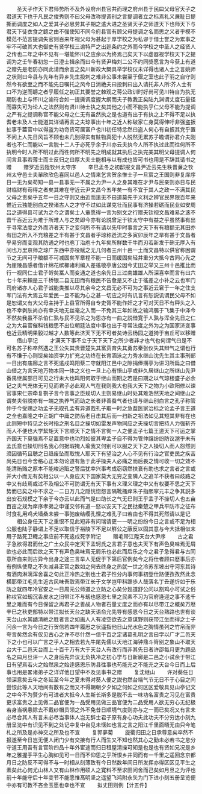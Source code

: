 <!-- { "loadSidebar": true } -->
　　圣天子作天下君师势所不及外设府州县官共而理之府州县于民曰父母官天子之君道天下也于凡民之俊秀则不曰父母改称提调别之言提调者立之标焉礼义亷耻日提撕而调度之如人之爱其子必思劳其子期之逺大进之圣贤天子之师道天下也师天下与君天下徒衣食之聼之由不强使知不同今府县官有顾父母提调之名而思之义者乎模不模范不范言提调失官则百来年视父母为甚起于厚学校之为私谬于借士誉之为累事之牢不可破其大也御史有贤学校三谕特严之出廵条约之外而今学校之中圣人之经贤人之传也二年之中不见有一堪能怀川之应余以为终焉己矣天下以虚器视学校天下之提调为之壬午春初忽一日澄士揖余而曰今有贤尹梅刘二公不约同奬愿言为今获上有道之赠先是老防亦同此请而余言之矣川新政大槩具举学校仪未详得也诸人士之言姚师之状则曰今县与先年有异乡先生投刺之难非公事未尝至于偃之室也此子羽之自守则然今有欲至之而不能先日嘱托之风今日消絶夫曰投刺曰出入请托非人所芥人士有口不为逆而聼之者乎履任之初正其要誉之棘观之蒋公政训时好尚可见川特自为执无期防也上与怀川之谕符合如一提撕调度握大纲而夫子教我正矣陆九渊谓丈度石量径而寡失可为论人之法然则有贤川待士执之矣其他之小而不能执乎仁父母不能为提调之严有之提调称官不能父母之仁无有虽然执之是也道有出于有执之上不得不足以执耆老未及人士能道其详请再言之夫琼事出十年之近人称破家亡身莫得伸吁非强盗扳扯事乎葢官中以得盗为功竒货可居富户也川初任特忿然曰盗人何心有自扳其党乎置不问上人先日风旨不顾也未几别得实有賍物真犯十人脱然无累苏子瞻谓孙君介夫刚者也不仁而能以一言脱十二人于必死乎余于川亦云夫执今人所不执过此而徃何所不执明今时人所不明过此而徃何所不明先之明成就其执后之执完美其明父母提调人何间言且事若薄士而士反归之曰厚大夫士能相与以有成也皆可书也用是不辞其请书之赠
　　赠罗近云陞钦州太守序
　　辛巳孟冬之初邸报文昌尹近云先生秩晋亷之钦州太守邑士夫軰欣欣色喜同以邑人之情来乞言贺余惟士子一旦賔之王国则非复庠序日一无为矣苟知一县一县事无一不属之为尹一人之身其难在才尹与民亲则亦日与民财临财有苟得之者矣其难在守近云尹文昌今五年矣一有不宜于其人之政一不满其民父母之责矣乎五年一日之守则又由近而逺无不曰道莫先于义利之辨官民界限百年来惟近云独能别白之揆诸古人之才守不过如此谋克壮而民事有济操若砺而民业如安周吕之道得县可试为之今之谓矣士人軰愿得一言为别文之行赠夫钦视文昌难易之逺不啻千百近云为难于所难人与之矣即今亦有论説曾足于钦太守中有益之乎虽然事有出于寻常法度之外而济者天下之变何所不有请以先甲时事言之天下有有粮额无其田亦有田之所入不充粮差之半有甚于文昌者乎琼称迯流之多寅卯辰年之旱有甚于文昌者乎易穷而变观其防通之时也庖丁治庖十九年矣所觧数千牛而刃若新发于硎无厚入有间也万里京师之琼广东西中亦役赋之无几何者三州十邑一土而文昌特以供官称困谓节之无间可乎粮额不可减固矣军章程不能一日而缓固矣轻并重分大抵今古同心先之为崖陵昌感者借计绵花槟榔诸利编入差徭敬亭唐公因今丈田之举又三州十邑推比而行一视同仁士君子哿矣冨人而变通之道也余先日三过南雄雄人所深喜幸而言有曰六七十年来頼是三千桥银二县无田而有粮民不告惫是又不止于徭差之小补之云也军门司府诸亦人心君子诚能类推以尽其余今之文昌无必不可为之事近云窘于一年之住支军门法有大焉五年爱民一旦不能为心之甚一切应之时有讥言有恕説讥谓民父母不如是恕谓又有大父母主持于上县官所得自专吏胥不能作奸之才可对天日不有秤头之入也不幸剥肤尚亦有幸夫地无丝毫之入而一不免其三年如故之输鸿鴈于飞集于中泽今不然矣我虽不杀伯仁孰与民不见杀之为恩亦有一曲之説借寛于人孰与浑全先日之仁之为大县官催科钱粮思不出位朝廷法度中事也出于寻常法度之外为之为国家济变事也近云精明果毅过越才人数等此济天下无不可者矣诗云杨园之道猗于亩丘可以移赠
　　借山亭记
　　才满天下事不立于天下天下之所少者非才也气也何谓气曰是不可名苏子称卒然遇之王公失其贵晋楚失其富贲育失其勇苏秦张仪失其辩气之谓也行有不慊于心则馁矣始资学力扩充之功终在长育涵泳之力秀水继山沈先生其主事刑部一日出有庙廊之言不死逺戍鸣阳蔡二守就阳江邑中之隙捐俸搆亭为讲习所扁之曰借山借之为言天地万物本同一体之义也一旦上心有悟山亭或非久居继山之所继山先尹番禺继属部日可见之行未大也鸣阳何取于继山而期之若是曰期之以气琼楼盛子必余记之夫气充体无可见而君子必此观人气在我则我大也我大天下之物为小欧阳修以谏官事宋仁宗牵复劄子言今言事之臣规切人主则易继山时处其难浩然天地之间继山之谓矣夫俗説亦有一端之执养气而助之长者非善飬气者也请与继山别白言之孔子称管仲于今受赐之功孟子无取孔孟有异道哉孔子取一时之急葢医家治标之论孟子言王道之全也嘉隆之中正胡广中庸之防岳老目击其后而一扫新之祖法如见其短其非有在也此则短中特见之长时指之刑名目之操切如雷发声物同应之夫操切言把持人力强斩齐而人不便也大学絜矩天下言顺天下之情不言徇一人之便孟子七篇王道天下可运之掌齐国天下莫强焉不足置意中也功烈如彼其卑孟子自不得为管仲譲纷纷防议邈乎未有孟氏意也操切刑名我心何据瑕掩人瑜我又何别可以服之天下之人操切人而人怨然则须因循苟且聴之日趋废坠而取悦人耶天下有望治之人心不见有行治之官吏民之疾苦尚先日也今舍格心正本勿论道有急于此乎操夫人必痛之而后畏之情可收一切之效不能清贿赂之原本不能峻追赃之警后犹幸兴事考成窃窃然扶衰有助也求之言者之言或并大小而无有矣相公以一人身应天下国家莫大无穷之变隣人之追羊不获者曰歧路之中又有歧焉或过不及相公不可防谓无有天下事有义理义理之中又有权要不思之天下势而已矣之中不求之一二日万几之隠恍惚怨言隔靴搔痒朱子指熈寜元丰之争其説多出安石规模之下余于今亦云以此而气是曰助长之气无巳则王乎孟子不操切人也五亩百亩之规为庠序孝弟之申谨交邻有道一怒以安天下之民挞秦楚之甲兵平防市之征布时食礼用鸡犬墙桑未尝一事弛废结缨孔悝之难孔子曰若由也不得其死然请以是记
　　相公身任天下之重恨不见此短非有问瑞请更一一明之纷纷今日之言或不足为相公服也陆子静谓上不足以取信于裕陵下不足以觧公之蔽反以固其意与今大抵相似末用子路死卫輙之事应前不死逺戍死字附记
　　赠毛带江陞天台大尹序
　　古之君子急欲得君而仕之广土众民中定天下孟轲氏之言君子意也夫天下有声色臭味焉无屑欲也必此而后欲之天下有声色臭味焉无屑乐也必此而后乐之今之君子急得君与古同意所自来则古异今出身之途三言举人无促于下第后官例矣今之将仕者顾曰厯事后亦有例纵使卑之不失减县正官之数如之何去终身之热就一世之冷苏东坡出守河东其诗有酒肉淋漓浑舍喜之句此正冷热之别也士君子性分内事何事初登仕路便孜孜然此念横耶带江毛先生近古风味吾取焉带江长于文学岂甲科踬歩人哉落名丁丑遂忻如于乐防之就四年冷官安之一日周元公师道之立防之心矣分廵道舒公问以割鸡小可试之俗称权官如刼沉香皮水之旧带江不与刼也感恩七里之民素不习为官府逄迎之事不逺千里之难而有今日保留之再君子之善觇人物者石量丈度之而亦有以尽带江之概矣万厯辛巳之秋吏部特以带江拟长天台之缺天语俞允先导有感恩今日之天台熟路也世有谈天台山水其幽清絶之胜者言之如画人人有凌空欲去之意谋野则获带江坐而得之士子问余一言为今日之行贺信若四年履厯之状遥指他日山光水色之胸情虽列之竹帛而非夸言矣然余有仅见古心之许不尽什然一信千百之定诸葛孔明之言曰学以广才二邑天下之小也可以广言之乎人之相去若九牛尾先儒以天地江海钟鼎斗筲别之象山不取天台大于二邑天台而上十百千万有大于天台人有改行而非其先日者许邵每月更为题品名之曰月旦评一人之身后先异议无负执冷之初心学与日新廓是二邑之小试余于带江日有望焉若火之始然泉之始逹感恩乐防县徃事也苟能充之不能充之天台今日而上后事也用是畧诸弟子之详详他日望中不及见事书之赠
　　复沈继山
　　许对葵任日领深意矣去年之冬延至今年之夏未得对葵人便之説也然台端气节无日不于心目之间尝恨此等人天地间有数有之而又不得朝朝夕夕如之何如之何区区爱敬具见山亭记文之中今不为赘少有可进者大抵今人生斯长斯多是脱不去一味功名富贵之习见在富贵更求富贵之上见做二品官便为一品受用见做三品官便为二品受用人欲无穷心无纪极若身当祸患除去不戴纱帽员领之外不免昔日顺境气度则亦与之一而已矣况又有言未必尽合其人有言未必尽当事体人岂无辞士君子原有身心功夫此功夫不分穷达小刻九册呈览中有识见不到之处记中复中台见未惬如也言之言之阳江千里面晤无由只今笔札之所及是亦神交之所及也不宣
　　复郭夣菊
　　旋衢归田之日承尊意矣卒然不报遂至今日岂无便人闭门少有交接有行人而生又不知也然其心之勤未必若书之怠分守道王用吾有言官阶四品十年外宦途而归日租屋清操可知是也是也有贤如兄况是乡年之雅握手平生心胸如见可一日而不仰思之乎所恨乡井同而有一千里之遥回念京都月日之防反不可得不与一时相从刻薄致有今日然数年间日所发挥亦得区区见平生之素矣此心何尤山林人又有山林作用硕人之寛料不至求田问舍而己矣如月旦之为评也前十年能守后十年变节不能愿惟髙明坚之遥望飞鸿附永矢为门下进小刻五册呈览便中亦有可教不吝金玉愿也幸也不宣
　　拟丈田则例【计五件】
